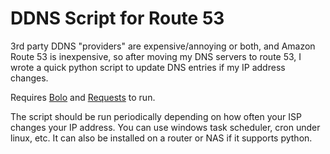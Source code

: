 DDNS Script for Route 53
==========================================

3rd party DDNS "providers" are expensive/annoying or both, and Amazon Route 53 is inexpensive, so after moving my DNS servers to route 53, I wrote a quick python script to update DNS entries if my IP address changes.

Requires [Bolo](https://github.com/boto/boto) and [Requests](http://docs.python-requests.org/en/latest/) to run.

The script should be run periodically depending on how often your ISP changes your IP address.  You can use windows task scheduler, cron under linux, etc.  It can also be installed on a router or NAS if it supports python.
